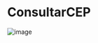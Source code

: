 # ConsultarCEP

![image](https://github.com/godoydud/ConsultarCEP/assets/47572751/be80bd9b-b0a1-4c92-9ce2-d9b68e4541d5)
